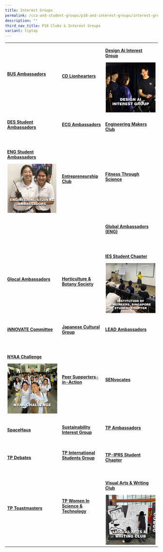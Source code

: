 ```yaml
---
title: Interest Groups
permalink: /cca-and-student-groups/p10-and-interest-groups/interest-groups/
description: ""
third_nav_title: P10 Clubs & Interest Groups
variant: tiptap
---
```

<p></p>
<table style="minWidth: 75px">
<colgroup>
<col>
<col>
<col>
</colgroup>
<tbody>
<tr>
<td rowspan="1" colspan="1">
<p><strong><a href="/interest-groups/business-ambassadors/" rel="noopener noreferrer nofollow" target="_blank">BUS Ambassadors</a></strong>
</p>
<div class="isomer-image-wrapper">
<img style="width: 100%" height="auto" width="100%" alt="" src="/images/Interest Groups/Business_Ambassadors_Resized.png">
</div>
<p></p>
</td>
<td rowspan="1" colspan="1">
<p><strong><a href="/interest-groups/cd-lionhearters/" rel="noopener noreferrer nofollow" target="_blank">CD Lionhearters</a></strong>
</p>
<div class="isomer-image-wrapper">
<img style="width: 100%" height="auto" width="100%" alt="" src="/images/Interest Groups/CD_Lionhearters_Resized.png">
</div>
</td>
<td rowspan="1" colspan="1">
<p><strong><a href="/interest-groups/design-ai-interest-group/" rel="noopener noreferrer nofollow" target="_blank">Design Ai Interest Group</a></strong>
</p>
<div class="isomer-image-wrapper">
<img style="width: 100%" height="auto" width="100%" alt="" src="/images/Interest Groups/Design_AI_Interest_Group_Resized.png">
</div>
</td>
</tr>
<tr>
<td rowspan="1" colspan="1">
<p><strong><a href="/interest-groups/design-student-ambassadors/" rel="noopener noreferrer nofollow" target="_blank">DES Student Ambassadors</a></strong>
</p>
<div class="isomer-image-wrapper">
<img style="width: 100%" height="auto" width="100%" alt="" src="/images/Interest Groups/Design_Student_Ambassadors_Resized.png">
</div>
<p></p>
</td>
<td rowspan="1" colspan="1">
<p><strong><a href="/interest-groups/ecgambassadors/" rel="noopener noreferrer nofollow" target="_blank">ECG Ambassadors</a></strong>
</p>
<div class="isomer-image-wrapper">
<img style="width: 100%" height="auto" width="100%" alt="" src="/images/Interest Groups/ECG_Ambassadors_Resized.png">
</div>
<p></p>
</td>
<td rowspan="1" colspan="1">
<p><strong><a href="/interest-groups/engineering-makers-club/" rel="noopener noreferrer nofollow" target="_blank">Engineering Makers Club</a></strong>
</p>
<div class="isomer-image-wrapper">
<img style="width: 100%" height="auto" width="100%" alt="" src="/images/Interest Groups/Engineering_Makers_Club_Resized.png">
</div>
</td>
</tr>
<tr>
<td rowspan="1" colspan="1">
<p><strong><a href="/interest-groups/engineering-student-ambassadors/" rel="noopener noreferrer nofollow" target="_blank">ENG Student Ambassadors</a></strong>
</p>
<div class="isomer-image-wrapper">
<img style="width: 100%" height="auto" width="100%" alt="" src="/images/Interest Groups/Engineering_Studen_Ambassadors_Resized.png">
</div>
<p></p>
</td>
<td rowspan="1" colspan="1">
<p><strong><a href="/interest-groups/entrepreneurship-club/" rel="noopener noreferrer nofollow" target="_blank">Entrepreneurship Club</a></strong>
</p>
<div class="isomer-image-wrapper">
<img style="width: 100%" height="auto" width="100%" alt="" src="/images/Interest Groups/Entrepreneurship_Club_Resized.png">
</div>
</td>
<td rowspan="1" colspan="1">
<p><strong><a href="/interest-groups/fitness-through-science/" rel="noopener noreferrer nofollow" target="_blank">Fitness Through Science</a></strong>
</p>
<div class="isomer-image-wrapper">
<img style="width: 100%" height="auto" width="100%" alt="" src="/images/Interest Groups/Fitness_Through_Science_Interest_Group_Resized.png">
</div>
<p></p>
</td>
</tr>
<tr>
<td rowspan="1" colspan="1">
<p></p>
<p></p>
<p></p>
</td>
<td rowspan="1" colspan="1">
<p></p>
<p></p>
<p></p>
</td>
<td rowspan="1" colspan="1">
<p><strong><a href="/global-ambassadors-engineering/" rel="noopener noreferrer nofollow" target="_blank">Global Ambassadors (ENG)</a></strong>
</p>
<div class="isomer-image-wrapper">
<img style="width: 100%" height="auto" width="100%" alt="" src="/images/Interest Groups/Global_Ambassadors__Engineering__Resized.png">
</div>
<p></p>
</td>
</tr>
<tr>
<td rowspan="1" colspan="1">
<p><strong><a href="/interest-groups/glocal-ambassadors/" rel="noopener noreferrer nofollow" target="_blank">Glocal Ambassadors</a></strong>
</p>
<div class="isomer-image-wrapper">
<img style="width: 100%" height="auto" width="100%" alt="" src="/images/Interest Groups/Glocal_Ambassadors_Resized.png">
</div>
<p></p>
<p></p>
<p></p>
</td>
<td rowspan="1" colspan="1">
<p><strong><a href="/interest-groups/horticulture/" rel="noopener noreferrer nofollow" target="_blank">Horticulture &amp; Botany Society</a></strong>
</p>
<div class="isomer-image-wrapper">
<img style="width: 100%" height="auto" width="100%" alt="" src="/images/Interest Groups/Horticulture___Botany_Society_Resized.png">
</div>
</td>
<td rowspan="1" colspan="1">
<p><strong><a href="/interest-groups/ies-student-chapter/" rel="noopener noreferrer nofollow" target="_blank">IES Student Chapter</a></strong>
</p>
<div class="isomer-image-wrapper">
<img style="width: 100%" height="auto" width="100%" alt="" src="/images/Interest Groups/IES_Student_Chapter_Resized.png">
</div>
<p></p>
</td>
</tr>
<tr>
<td rowspan="1" colspan="1">
<p><strong><a href="/interest-groups/innovate-committee/" rel="noopener noreferrer nofollow" target="_blank">iNNOVATE Committee</a></strong>
</p>
<div class="isomer-image-wrapper">
<img style="width: 100%" height="auto" width="100%" alt="" src="/images/Interest Groups/iNNOVATE_Committee_Resized.png">
</div>
<p></p>
</td>
<td rowspan="1" colspan="1">
<p><strong><a href="/interest-groups/japanese-cultural-group/" rel="noopener noreferrer nofollow" target="_blank">Japanese Cultural Group</a></strong>
</p>
<div class="isomer-image-wrapper">
<img style="width: 100%" height="auto" width="100%" alt="" src="/images/Interest Groups/Japanese_Cultural_Group_Resized.png">
</div>
<p></p>
</td>
<td rowspan="1" colspan="1">
<p><strong><a href="/interest-groups/lead-ambassadors/" rel="noopener noreferrer nofollow" target="_blank">LEAD Ambassadors</a></strong>
</p>
<div class="isomer-image-wrapper">
<img style="width: 100%" height="auto" width="100%" alt="" src="/images/Interest Groups/LEAD_Ambassadors_Resized.png">
</div>
<p></p>
</td>
</tr>
<tr>
<td rowspan="1" colspan="1">
<p><strong><a href="/interest-groups/nyaa-challenge/" rel="noopener noreferrer nofollow" target="_blank">NYAA Challenge</a></strong>
</p>
<div class="isomer-image-wrapper">
<img style="width: 100%" height="auto" width="100%" alt="" src="/images/Interest Groups/NYAA_Challenge_Interest_Group_Resized_1.png">
</div>
<p></p>
</td>
<td rowspan="1" colspan="1">
<p><strong><a href="/interest-groups/peer-supporters-in-action/" rel="noopener noreferrer nofollow" target="_blank">Peer Supporters-in-Action</a></strong>
</p>
<div class="isomer-image-wrapper">
<img style="width: 100%" height="auto" width="100%" alt="" src="/images/Interest Groups/Peer_Supporters_In_Action_Resized_1.png">
</div>
<p></p>
</td>
<td rowspan="1" colspan="1">
<p><strong><a href="/interest-groups/senvocates/" rel="noopener noreferrer nofollow" target="_blank">SENvocates</a></strong>
</p>
<div class="isomer-image-wrapper">
<img style="width: 100%" height="auto" width="100%" alt="" src="/images/Interest Groups/SENvocates_Resized.png">
</div>
<p></p>
</td>
</tr>
<tr>
<td rowspan="1" colspan="1">
<p><strong><a href="/interest-groups/spacehaus/" rel="noopener noreferrer nofollow" target="_blank">SpaceHaus</a></strong>
</p>
<div class="isomer-image-wrapper">
<img style="width: 100%" height="auto" width="100%" alt="" src="/images/Interest Groups/SpaceHaus_Resized.png">
</div>
</td>
<td rowspan="1" colspan="1">
<p><strong><a href="/interest-groups/sustainability-interest-group/" rel="noopener noreferrer nofollow" target="_blank">Sustainability Interest Group</a></strong>
</p>
<div class="isomer-image-wrapper">
<img style="width: 100%" height="auto" width="100%" alt="" src="/images/Interest Groups/Sustainability_Interest_Group_Resized.png">
</div>
</td>
<td rowspan="1" colspan="1">
<p><strong><a href="/interest-groups/tp-ambassadors/" rel="noopener noreferrer nofollow" target="_blank">TP Ambassadors</a></strong>
</p>
<div class="isomer-image-wrapper">
<img style="width: 100%" height="auto" width="100%" alt="" src="/images/Interest Groups/TP_Ambassadors_Resized.png">
</div>
<p></p>
<p></p>
<p></p>
</td>
</tr>
<tr>
<td rowspan="1" colspan="1">
<p><strong><a href="/interest-groups/tp- debates/" rel="noopener noreferrer nofollow" target="_blank">TP Debates</a></strong>
</p>
<div class="isomer-image-wrapper">
<img style="width: 100%" height="auto" width="100%" alt="" src="/images/Interest Groups/TP_Debates_Resized.png">
</div>
</td>
<td rowspan="1" colspan="1">
<p><strong><a href="/interest-groups/international-students-group/" rel="noopener noreferrer nofollow" target="_blank">TP International Students Group</a></strong>
</p>
<div class="isomer-image-wrapper">
<img style="width: 100%" height="auto" width="100%" alt="" src="/images/Interest Groups/TP_International_Students_Group_Resized.png">
</div>
<p></p>
</td>
<td rowspan="1" colspan="1">
<p><strong><a href="/interest-groups/iprs-student-chapter/" rel="noopener noreferrer nofollow" target="_blank">TP-IPRS Student Chapter</a></strong>
</p>
<div class="isomer-image-wrapper">
<img style="width: 100%" height="auto" width="100%" alt="" src="/images/Interest Groups/TP_IPRS_Student_Chapter_Resized.png">
</div>
</td>
</tr>
<tr>
<td rowspan="1" colspan="1">
<p><strong><a href="/interest-groups/tp-toastmasters/" rel="noopener noreferrer nofollow" target="_blank">TP Toastmasters</a></strong>
</p>
<div class="isomer-image-wrapper">
<img style="width: 100%" height="auto" width="100%" alt="" src="/images/Interest Groups/TP_Toastmasters_Resized.png">
</div>
</td>
<td rowspan="1" colspan="1">
<p><strong><a href="/interest-groups/twist/" rel="noopener noreferrer nofollow" target="_blank">TP Women In Science &amp; Technology</a></strong>
</p>
<div class="isomer-image-wrapper">
<img style="width: 100%" height="auto" width="100%" alt="" src="/images/Interest Groups/TP_Women_In_Science___Technology_Resized.png">
</div>
<p></p>
</td>
<td rowspan="1" colspan="1">
<p><strong><a href="/interest-groups/visual-arts-and-writing-club/" rel="noopener noreferrer nofollow" target="_blank">Visual Arts &amp; Writing Club</a></strong>
</p>
<div class="isomer-image-wrapper">
<img style="width: 100%" height="auto" width="100%" alt="" src="/images/Interest Groups/Visual_Arts___Writing_Club_Resized.png">
</div>
</td>
</tr>
</tbody>
</table>
<p></p>